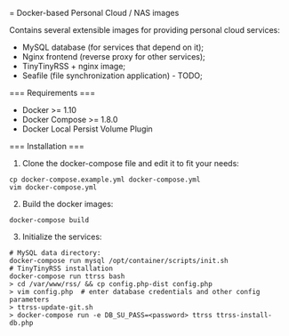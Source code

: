 = Docker-based Personal Cloud / NAS images

Contains several extensible images for providing personal cloud services:

- MySQL database (for services that depend on it);
- Nginx frontend (reverse proxy for other services);
- TinyTinyRSS + nginx image;
- Seafile (file synchronization application) - TODO;

=== Requirements ===

- Docker >= 1.10
- Docker Compose >= 1.8.0
- Docker Local Persist Volume Plugin

=== Installation ===

1. Clone the docker-compose file and edit it to fit your needs:
```
cp docker-compose.example.yml docker-compose.yml
vim docker-compose.yml
```

2. Build the docker images:
```
docker-compose build
```

3. Initialize the services:

```
# MySQL data directory:
docker-compose run mysql /opt/container/scripts/init.sh
# TinyTinyRSS installation
docker-compose run ttrss bash
> cd /var/www/rss/ && cp config.php-dist config.php
> vim config.php  # enter database credentials and other config parameters
> ttrss-update-git.sh
> docker-compose run -e DB_SU_PASS=<password> ttrss ttrss-install-db.php
```


